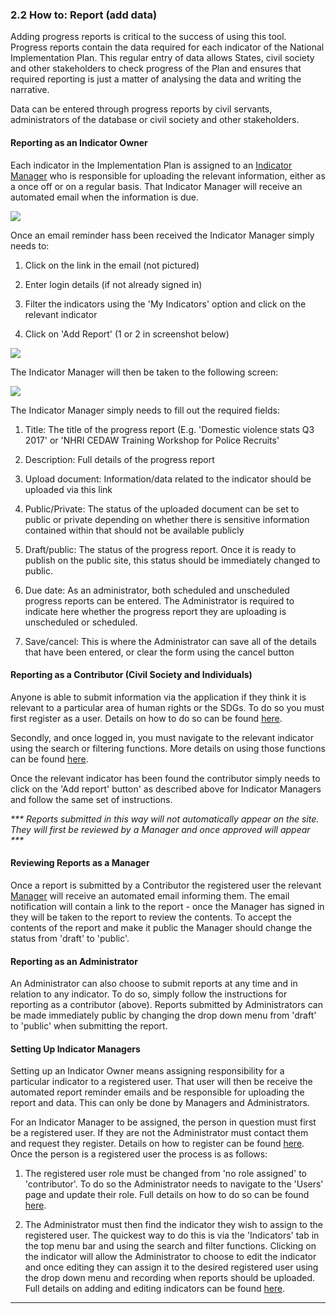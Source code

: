 ### 2.2 How to: Report \(add data\)

Adding progress reports is critical to the success of using this tool. Progress reports contain the data required for each indicator of the National Implementation Plan. This regular entry of data allows States, civil society and other stakeholders to check progress of the Plan and ensures that required reporting is just a matter of analysing the data and writing the narrative.

Data can be entered through progress reports by civil servants, administrators of the database or civil society and other stakeholders.

#### **Reporting as an Indicator Owner**

Each indicator in the Implementation Plan is assigned to an [Indicator Manager](../members/user-roles.md) who is responsible for uploading the relevant information, either as a once off or on a regular basis. That Indicator Manager will receive an automated email when the information is due.

![](assets/Email_reminder.png)

Once an email reminder hass been received the Indicator Manager simply needs to:

1. Click on the link in the email \(not pictured\)

2. Enter login details \(if not already signed in\)

3. Filter the indicators using the 'My Indicators' option and click on the relevant indicator

4. Click on 'Add Report' \(1 or 2 in screenshot below\)

![](assets/Add_report.png)

The Indicator Manager will then be taken to the following screen:

![](assets/Admin_add_progress_report.png)

The Indicator Manager simply needs to fill out the required fields:

1. Title: The title of the progress report \(E.g. 'Domestic violence stats Q3 2017' or 'NHRI CEDAW Training Workshop for Police Recruits'

2. Description: Full details of the progress report

3. Upload document: Information/data related to the indicator should be uploaded via this link

4. Public/Private: The status of the uploaded document can be set to public or private 
depending on whether there is sensitive information contained within that should not be available publicly

5. Draft/public: The status of the progress report. Once it is ready to publish on the public site, this status should be immediately changed to public.

6. Due date: As an administrator, both scheduled and unscheduled progress reports can be entered. The Administrator is required to indicate here whether the progress report they are uploading is unscheduled or scheduled.

7. Save/cancel: This is where the Administrator can save all of the details that have been entered, or clear the form using the cancel button


#### Reporting as a Contributor \(Civil Society and Individuals\)

Anyone is able to submit information via the application if they think it is relevant to a particular area of human rights or the SDGs. To do so you must first register as a user. Details on how to do so can be found [here](howto/register.md).

Secondly, and once logged in, you must navigate to the relevant indicator using the search or filtering functions. More details on using those functions can be found [here](howto/filter-and-search.md).

Once the relevant indicator has been found the contributor simply needs to click on the 'Add report' button' as described above for Indicator Managers and follow the same set of instructions.

_\*\*\* Reports submitted in this way will not automatically appear on the site. They will first be reviewed by a Manager and once approved will appear \*\*\*_

#### Reviewing Reports as a Manager

Once a report is submitted by a Contributor the registered user the relevant [Manager](../members/user-roles.md) will receive an automated email informing them. The email notification will contain a link to the report - once the Manager has signed in they will be taken to the report to review the contents. To accept the contents of the report and make it public the Manager should change the status from 'draft' to 'public'.

#### Reporting as an Administrator

An Administrator can also choose to submit reports at any time and in relation to any indicator. To do so, simply follow the instructions for reporting as a contributor \(above\). Reports submitted by Administrators can be made immediately public by  changing the drop down menu from 'draft' to 'public' when submitting the report.

#### Setting Up Indicator Managers

Setting up an Indicator Owner means assigning responsibility for a particular indicator to a registered user. That user will then be receive the automated report reminder emails and be responsible for uploading the report and data. This can only be done by Managers and Administrators. 

For an Indicator Manager to be assigned, the person in question must first be a registered user. If they are not the Administrator must contact them and request they register. Details on how to register can be found [here](howto/register.md). Once the person is a registered user the process is as follows:

1. The registered user role must be changed from 'no role assigned' to 'contributor'. To do so the Administrator needs to navigate to the 'Users' page and update their role. Full details on how to do so can be found [here](../members/users-admin.md).

2. The Administrator must then find the indicator they wish to assign to the registered user. The quickest way to do this is via the 'Indicators' tab in the top menu bar and using the search and filter functions. Clicking on the indicator will allow the Administrator to choose to edit the indicator and once editing they can assign it to the desired registered user using the drop down menu and recording when reports should be uploaded. Full details on adding and editing indicators can be found [here](../members/indicators.md).

---



